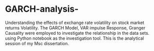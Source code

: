 # GARCH-analysis-
Understanding the effects of exchange rate volatility on stock market returns Volatility. The GARCH Model, VAR impulse Response, Granger Causality were employed to investigate the relationship in the data sets.
using Python notebook as the investigation tool. This is the analytical session of my Msc dissertation.
